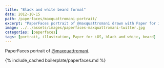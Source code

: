 ```yaml
---
title: "Black and white beard formal"
date: 2012-10-15
path: /paperfaces/maxquattromani-portrait/
excerpt: "PaperFaces portrait of @maxquattromani drawn with Paper for iOS on an iPad."
image: ../../assets/images/paperfaces-maxquattromani-twitter.jpg
categories: [paperfaces]
tags: [portrait, illustration, Paper for iOS, black and white, beard]
---
```


PaperFaces portrait of [@maxquattromani](https://twitter.com/maxquattromani).

{% include_cached boilerplate/paperfaces.md %}
